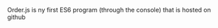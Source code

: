 Order.js is ny first ES6 program (through the console) that is hosted on github

<script src = "https://raw.githubusercontent.com/KnowledgeableKangaroo/KnowledgeableKangaroo.github.io/master/script.js">
  
</script>
